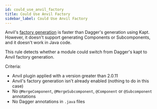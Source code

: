 ```yaml
---
id: could_use_anvil_factory
title: Could Use Anvil Factory
sidebar_label: Could Use Anvil Factory
---
```


Anvil's [factory generation](https://github.com/square/anvil#dagger-factory-generation) is faster
than Dagger's generation using Kapt.  However, it doesn't support generating Components or Subcomponents,
and it doesn't work in Java code.

This rule detects whether a module could switch from Dagger's kapt to Anvil factory generation.

Criteria:
- Anvil plugin applied with a version greater than 2.0.11
- Anvil's factory generation isn't already enabled (nothing to do in this case)
- No `@MergeComponent`, `@MergeSubcomponent`, `@Component` or `@Subcomponent` annotations
- No Dagger annotations in `.java` files
